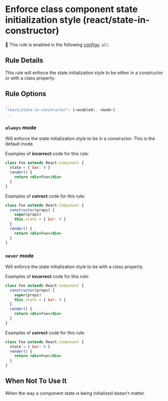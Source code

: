 # Enforce class component state initialization style (react/state-in-constructor)

💼 This rule is enabled in the following [configs](https://github.com/jsx-eslint/eslint-plugin-react#shareable-configurations): `all`.

## Rule Details

This rule will enforce the state initialization style to be either in a constructor or with a class property.

## Rule Options

```js
...
"react/state-in-constructor": [<enabled>, <mode>]
...
```

### `always` mode

Will enforce the state initialization style to be in a constructor. This is the default mode.

Examples of **incorrect** code for this rule:

```jsx
class Foo extends React.Component {
  state = { bar: 0 }
  render() {
    return <div>Foo</div>
  }
}
```

Examples of **correct** code for this rule:

```jsx
class Foo extends React.Component {
  constructor(props) {
    super(props)
    this.state = { bar: 0 }
  }
  render() {
    return <div>Foo</div>
  }
}
```

### `never` mode

Will enforce the state initialization style to be with a class property.

Examples of **incorrect** code for this rule:

```jsx
class Foo extends React.Component {
  constructor(props) {
    super(props)
    this.state = { bar: 0 }
  }
  render() {
    return <div>Foo</div>
  }
}
```

Examples of **correct** code for this rule:

```jsx
class Foo extends React.Component {
  state = { bar: 0 }
  render() {
    return <div>Foo</div>
  }
}
```

## When Not To Use It

When the way a component state is being initialized doesn't matter.
